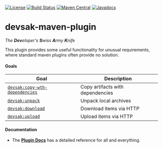 [![License](http://img.shields.io/:license-apache-brightgreen.svg)](http://www.apache.org/licenses/LICENSE-2.0.html)
[![Build Status](https://github.com/devsak-maven-plugin/devsak-maven-plugin/actions/workflows/ci.yml/badge.svg)](https://github.com/devsak-maven-plugin/devsak-maven-plugin/actions/workflows/ci.yml)
[![Maven Central](https://maven-badges.herokuapp.com/maven-central/com.github.jdelker.devsak/devsak-maven-plugin/badge.svg)](https://maven-badges.herokuapp.com/maven-central/com.github.jdelker.devsak/devsak-maven-plugin)
[![Javadocs](https://www.javadoc.io/badge/com.github.jdelker.devsak/devsak-maven-plugin.svg)](https://www.javadoc.io/doc/com.github.jdelker.devsak/devsak-maven-plugin)

# devsak-maven-plugin

_The **Dev**eloper's ***S***wiss ***A***rmy ***K***nife_

This plugin provides some useful functionality for unusual requirements, 
where standard maven plugins often provide no solution.

#### Goals

| Goal                                                                                                            | Description                       |
| --------------------------------------------------------------------------------------------------------------- | --------------------------------- |
| [`devsak:copy-wth-dependencies`](https://jdelker.github.io/devsak-maven-plugin/#devsak:copy-with-dependencies)  | Copy artifacts with dependencies  |
| [`devsak:unpack`](https://jdelker.github.io/devsak-maven-plugin/#devsak:unpack)                                 | Unpack local archives             |
| [`devsak:download`](https://jdelker.github.io/devsak-maven-plugin/#devsak:download)                             | Download items via HTTP           |
| [`devsak:upload`](https://jdelker.github.io/devsak-maven-plugin/#devsak:upload)                                 | Upload items via HTTP             |

#### Documentation

* The **[Plugin Docs](https://jdelker.github.io/devsak-maven-plugin)** has a detailed reference for all and everything.
